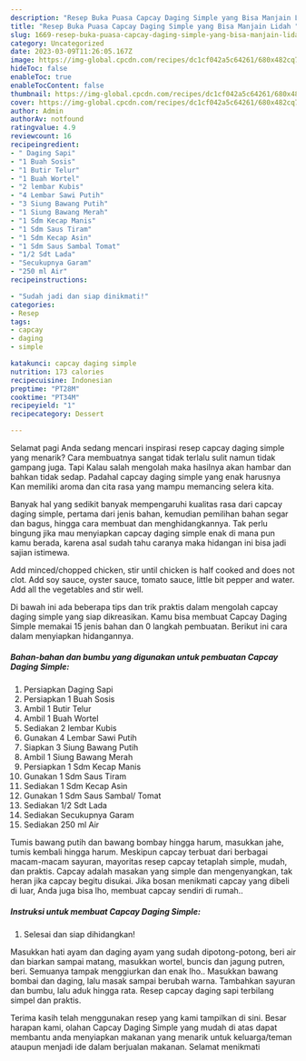 ```yaml
---
description: "Resep Buka Puasa Capcay Daging Simple yang Bisa Manjain Lidah "
title: "Resep Buka Puasa Capcay Daging Simple yang Bisa Manjain Lidah "
slug: 1669-resep-buka-puasa-capcay-daging-simple-yang-bisa-manjain-lidah
category: Uncategorized
date: 2023-03-09T11:26:05.167Z
image: https://img-global.cpcdn.com/recipes/dc1cf042a5c64261/680x482cq70/capcay-daging-simple-foto-resep-utama.jpg
hideToc: false
enableToc: true
enableTocContent: false
thumbnail: https://img-global.cpcdn.com/recipes/dc1cf042a5c64261/680x482cq70/capcay-daging-simple-foto-resep-utama.jpg
cover: https://img-global.cpcdn.com/recipes/dc1cf042a5c64261/680x482cq70/capcay-daging-simple-foto-resep-utama.jpg
author: Admin
authorAv: notfound
ratingvalue: 4.9
reviewcount: 16
recipeingredient:
- " Daging Sapi"
- "1 Buah Sosis"
- "1 Butir Telur"
- "1 Buah Wortel"
- "2 lembar Kubis"
- "4 Lembar Sawi Putih"
- "3 Siung Bawang Putih"
- "1 Siung Bawang Merah"
- "1 Sdm Kecap Manis"
- "1 Sdm Saus Tiram"
- "1 Sdm Kecap Asin"
- "1 Sdm Saus Sambal Tomat"
- "1/2 Sdt Lada"
- "Secukupnya Garam"
- "250 ml Air"
recipeinstructions:

- "Sudah jadi dan siap dinikmati!"
categories:
- Resep
tags:
- capcay
- daging
- simple

katakunci: capcay daging simple 
nutrition: 173 calories
recipecuisine: Indonesian
preptime: "PT28M"
cooktime: "PT34M"
recipeyield: "1"
recipecategory: Dessert

---
```



Selamat pagi Anda sedang mencari inspirasi resep capcay daging simple yang menarik? Cara membuatnya sangat tidak terlalu sulit namun tidak gampang juga. Tapi Kalau salah mengolah maka hasilnya akan hambar dan bahkan tidak sedap. Padahal capcay daging simple yang enak harusnya Kan memiliki aroma dan cita rasa yang mampu memancing selera kita.


Banyak hal yang sedikit banyak mempengaruhi kualitas rasa dari capcay daging simple, pertama dari jenis bahan, kemudian pemilihan bahan segar dan bagus, hingga cara membuat dan menghidangkannya. Tak perlu bingung jika mau menyiapkan capcay daging simple enak di mana pun kamu berada, karena asal sudah tahu caranya maka hidangan ini bisa jadi sajian istimewa.

Add minced/chopped chicken, stir until chicken is half cooked and does not clot. Add soy sauce, oyster sauce, tomato sauce, little bit pepper and water. Add all the vegetables and stir well.


Di bawah ini ada beberapa tips dan trik praktis dalam mengolah capcay daging simple yang siap dikreasikan. Kamu bisa membuat Capcay Daging Simple memakai 15 jenis bahan dan 0 langkah pembuatan. Berikut ini cara dalam menyiapkan hidangannya.

<!--inarticleads1-->

##### Bahan-bahan dan bumbu yang digunakan untuk pembuatan Capcay Daging Simple:

1. Persiapkan  Daging Sapi
1. Persiapkan 1 Buah Sosis
1. Ambil 1 Butir Telur
1. Ambil 1 Buah Wortel
1. Sediakan 2 lembar Kubis
1. Gunakan 4 Lembar Sawi Putih
1. Siapkan 3 Siung Bawang Putih
1. Ambil 1 Siung Bawang Merah
1. Persiapkan 1 Sdm Kecap Manis
1. Gunakan 1 Sdm Saus Tiram
1. Sediakan 1 Sdm Kecap Asin
1. Gunakan 1 Sdm Saus Sambal/ Tomat
1. Sediakan 1/2 Sdt Lada
1. Sediakan Secukupnya Garam
1. Sediakan 250 ml Air


Tumis bawang putih dan bawang bombay hingga harum, masukkan jahe, tumis kembali hingga harum. Meskipun capcay terbuat dari berbagai macam-macam sayuran, mayoritas resep capcay tetaplah simple, mudah, dan praktis. Capcay adalah masakan yang simple dan mengenyangkan, tak heran jika capcay begitu disukai. Jika bosan menikmati capcay yang dibeli di luar, Anda juga bisa lho, membuat capcay sendiri di rumah.. 

<!--inarticleads2-->

##### Instruksi untuk membuat Capcay Daging Simple:


1. Selesai dan siap dihidangkan!

Masukkan hati ayam dan daging ayam yang sudah dipotong-potong, beri air dan biarkan sampai matang, masukkan wortel, buncis dan jagung putren, beri. Semuanya tampak menggiurkan dan enak lho.. Masukkan bawang bombai dan daging, lalu masak sampai berubah warna. Tambahkan sayuran dan bumbu, lalu aduk hingga rata. Resep capcay daging sapi terbilang simpel dan praktis. 

Terima kasih telah menggunakan resep yang kami tampilkan di sini. Besar harapan kami, olahan Capcay Daging Simple yang mudah di atas dapat membantu anda menyiapkan makanan yang menarik untuk keluarga/teman ataupun menjadi ide dalam berjualan makanan. Selamat menikmati
